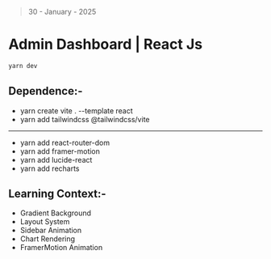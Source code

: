 > 30 - January - 2025

# Admin Dashboard | React Js

```bash
yarn dev
```

## Dependence:-

- yarn create vite . --template react
- yarn add tailwindcss @tailwindcss/vite

- --------------------------------

- yarn add react-router-dom
- yarn add framer-motion
- yarn add lucide-react
- yarn add recharts

## Learning Context:-

- Gradient Background
- Layout System
- Sidebar Animation
- Chart Rendering
- FramerMotion Animation
